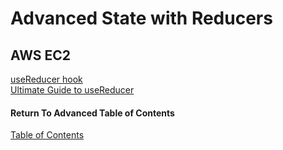 # Advanced State with Reducers

## AWS EC2

[useReducer hook](https://reactjs.org/docs/hooks-reference.html#usereducer)<br>
[Ultimate Guide to useReducer](https://blog.logrocket.com/guide-to-react-usereducer-hook/)<br>

#### Return To Advanced Table of Contents
[Table of Contents](https://github.com/TraceDugar/reading-notes/blob/main/401/toc.md)<br>
